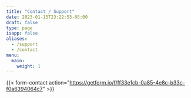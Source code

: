 ```yaml
---
title: "Contact / Support"
date: 2023-01-15T23:22:53-05:00
draft: false
type: page
isapp: false
aliases:
  - /support
  - /contact
menu:
  main:
    weight: 1
---
```


{{< form-contact action="https://getform.io/f/ff33e1cb-0a85-4e8c-b33c-f0a6394064c7" >}}
